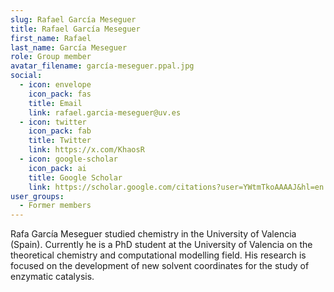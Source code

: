 ```yaml
---
slug: Rafael García Meseguer
title: Rafael García Meseguer
first_name: Rafael
last_name: García Meseguer
role: Group member
avatar_filename: garcía-meseguer.ppal.jpg
social:
  - icon: envelope
    icon_pack: fas
    title: Email
    link: rafael.garcia-meseguer@uv.es
  - icon: twitter
    icon_pack: fab
    title: Twitter
    link: https://x.com/KhaosR
  - icon: google-scholar
    icon_pack: ai
    title: Google Scholar
    link: https://scholar.google.com/citations?user=YWtmTkoAAAAJ&hl=en
user_groups:
  - Former members
---
```

Rafa García Meseguer studied chemistry in the University of Valencia (Spain). Currently he is a PhD student at the University of Valencia on the theoretical chemistry and computational modelling field. His research is focused on the development of new solvent coordinates for the study of enzymatic catalysis.
